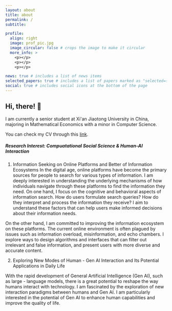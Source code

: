```yaml
---
layout: about
title: about
permalink: /
subtitle: 

profile:
  align: right
  image: prof_pic.jpg
  image_circular: false # crops the image to make it circular
  more_info: >
    <p></p>
    <p></p>
    <p></p>

news: true # includes a list of news items
selected_papers: true # includes a list of papers marked as "selected={true}"
social: true # includes social icons at the bottom of the page
---
```


## Hi, there! 🥰


I am currently a senior student at Xi'an Jiaotong University in China, majoring in Mathematical Economics with a minor in Computer Science.   

You can check my CV through this [link](https://cheneyriver.github.io/assets/pdf/cv.pdf).

##### Research Interest: Compuatational Social Science & Human-AI Interaction

1) Information Seeking on Online Platforms and Better of Information Ecosystems
In the digital age, online platforms have become the primary sources for people to search for various types of information. I am deeply interested in understanding the underlying mechanisms of how individuals navigate through these platforms to find the information they need.
On one hand, I focus on the cognitive and behavioral aspects of information search. How do users formulate search queries? How do they interpret and process the information they receive? I aim to understand these factors that can help users make informed decisions about their information needs.

On the other hand, I am committed to improving the information ecosystem on these platforms. The current online environment is often plagued by issues such as information overload, misinformation, and echo chambers. I explore ways to design algorithms and interfaces that can filter out irrelevant and false information, and present users with more diverse and accurate content. 

2) Exploring New Modes of Human - Gen AI Interaction and Its Potential Applications in Daily Life

With the rapid development of General Artificial Intelligence (Gen AI), such as large - language models, there is a great potential to reshape the way humans interact with technology. I am fascinated by the exploration of new interaction paradigms between humans and Gen AI. I am particularly interested in the potential of Gen AI to enhance human capabilities and improve the quality of life.







